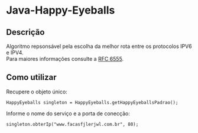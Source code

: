 # Java-Happy-Eyeballs

## Descrição
Algoritmo repsonsável pela escolha da melhor rota entre os protocolos IPV6 e IPV4.  
Para maiores informações consulte a [RFC 6555](https://tools.ietf.org/html/rfc6555 "RFC 655").

## Como utilizar
Recupere o objeto único:  

`HappyEyeballs singleton = HappyEyeballs.getHappyEyeballsPadrao();`

Informe o nome do serviço e a porta de conecção:  

`singleton.obterIp("www.facasfjlerjwl.com.br", 80);`
